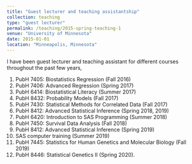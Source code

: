 ```yaml
---
title: "Guest lecturer and teaching assistantship"
collection: teaching
type: "guest lecturer"
permalink: /teaching/2015-spring-teaching-1
venue: "University of Minnesota"
date: 2015-01-01
location: "Minneapolis, Minnesota"
---
```



I have been guest lecturer and teaching assistant for different courses throughout the past few years,

1. PubH 7405: Biostatistics Regression (Fall 2016)
2. PubH 7406: Advanced Regression (Spring 2017)
3. PubH 6414: Biostatistical Literacy (Summer 2017)
4. PubH 8432: Probability Models (Fall 2017)
5. PubH 7430: Statistical Methods for Correlated Data (Fall 2017)
6. PubH 8412: Advanced Statistical Inference (Spring 2018, 2019)
7. PubH 6420: Introduction to SAS Programming (Summer 2018)
8. PubH 7450: Survival Data Analysis (Fall 2018)
9. PubH 8412: Advanced Statistical Inference (Spring 2019)
10. SAS computer training (Summer 2019)
11. PubH 7445: Statistics for Human Genetics and Molecular Biology (Fall 2019)
12. PubH 8446: Statistical Genetics II (Spring 2020).